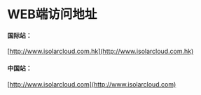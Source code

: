 # WEB端访问地址

#### 国际站：

[http://www.isolarcloud.com.hk](http://www.isolarcloud.com.hk)

#### 中国站：

[http://www.isolarcloud.com](http://www.isolarcloud.com)



